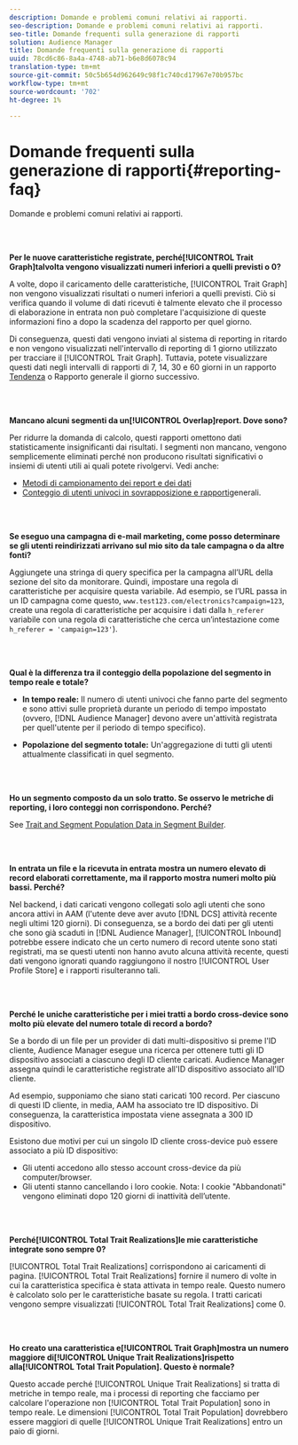 ```yaml
---
description: Domande e problemi comuni relativi ai rapporti.
seo-description: Domande e problemi comuni relativi ai rapporti.
seo-title: Domande frequenti sulla generazione di rapporti
solution: Audience Manager
title: Domande frequenti sulla generazione di rapporti
uuid: 78cd6c86-8a4a-4748-ab71-b6e8d6078c94
translation-type: tm+mt
source-git-commit: 50c5b654d962649c98f1c740cd17967e70b957bc
workflow-type: tm+mt
source-wordcount: '702'
ht-degree: 1%

---
```



# Domande frequenti sulla generazione di rapporti{#reporting-faq}

Domande e problemi comuni relativi ai rapporti.

<br> 

<!-- 

faq_reports.xml

 -->

**Per le nuove caratteristiche registrate, perché[!UICONTROL Trait Graph]talvolta vengono visualizzati numeri inferiori a quelli previsti o 0?**

A volte, dopo il caricamento delle caratteristiche, [!UICONTROL Trait Graph] non vengono visualizzati risultati o numeri inferiori a quelli previsti. Ciò si verifica quando il volume di dati ricevuti è talmente elevato che il processo di elaborazione in entrata non può completare l&#39;acquisizione di queste informazioni fino a dopo la scadenza del rapporto per quel giorno.

Di conseguenza, questi dati vengono inviati al sistema di reporting in ritardo e non vengono visualizzati nell&#39;intervallo di reporting di 1 giorno utilizzato per tracciare il [!UICONTROL Trait Graph]. Tuttavia, potete visualizzare questi dati negli intervalli di rapporti di 7, 14, 30 e 60 giorni in un rapporto [Tendenza](../reporting/trend-reports.md#trend-report-overview) o Rapporto [](../reporting/general-reports.md#general-reports-overview) generale il giorno successivo.

<br> 

**Mancano alcuni segmenti da un[!UICONTROL Overlap]report. Dove sono?**

Per ridurre la domanda di calcolo, questi rapporti omettono dati statisticamente insignificanti dai risultati. I segmenti non mancano, vengono semplicemente eliminati perché non producono risultati significativi o insiemi di utenti utili ai quali potete rivolgervi. Vedi anche:

* [Metodi di campionamento dei report e dei dati](../reporting/report-sampling.md)
* [Conteggio di utenti univoci in sovrapposizione e rapporti](../reporting/unique-user-counts.md)generali.

<br> 

**Se eseguo una campagna di e-mail marketing, come posso determinare se gli utenti reindirizzati arrivano sul mio sito da tale campagna o da altre fonti?**

Aggiungete una stringa di query specifica per la campagna all’URL della sezione del sito da monitorare. Quindi, impostare una regola di caratteristiche per acquisire questa variabile. Ad esempio, se l’URL passa in un ID campagna come questo, `www.test123.com/electronics?campaign=123`, create una regola di caratteristiche per acquisire i dati dalla `h_referer` variabile con una regola di caratteristiche che cerca un’intestazione come `h_referer = 'campaign=123'`).

<br> 

**Qual è la differenza tra il conteggio della popolazione del segmento in tempo reale e totale?**

* **In tempo reale:** Il numero di utenti univoci che fanno parte del segmento e sono attivi sulle proprietà durante un periodo di tempo impostato (ovvero, [!DNL Audience Manager] devono avere un&#39;attività registrata per quell&#39;utente per il periodo di tempo specifico).

* **Popolazione del segmento totale:** Un&#39;aggregazione di tutti gli utenti attualmente classificati in quel segmento.

<!-- 

<p> <b>Why is data available for total fires for traits but not segments?</b> </p> 
<p>Total fires correspond to page loads. Total trait fires provide the number of times that specific trait has fired. This number will always be equal to, or greater than, your unique user count. By contrast, segments are audience profiles that represent groups of users. Segments don't correlate to page loads or views because they're tied to logic that classifies users based on rules, not individual traits. </p>

 -->

<br> 

**Ho un segmento composto da un solo tratto. Se osservo le metriche di reporting, i loro conteggi non corrispondono. Perché?**

See [Trait and Segment Population Data in Segment Builder](../features/segments/segment-builder-data.md).

<br> 

<!-- 

<p> <b>Why would there be a difference between real-time segment population and the unique values?</b> </p> 
<p>Audience Manager uses different methodologies to count traits and segments. </p> 
<p>For traits, the uniques metric represents receipt of data collection. Every time a visitor realizes a particular trait, either in real-time via the DCS, or offline via Inbound, the uniques for that trait goes up by 1. </p> 
<p>For example, a trait uniques of 2,340 over the range of seven days means that 2,340 unique visitors realized that trait over the last seven days. </p> 
<p>Segments are counted differently because their primary purpose is to help you understand your audience better. Every time Audience Manager sees a visitor in real-time who is a member of a given segment, even if that segment isn’t being newly realized or re-realized on a request, the uniques for that segment goes up by 1. </p> 
<p>For example, a segment uniques of 5,000 over the range of seven days means that Audience Manager saw 5,000 unique users in real-time data-collection events over the last seven days who were members of that segment at the time that Audience Manager saw them, regardless of whether that was a new membership or a pre-existing one. </p>

 -->

**In entrata un file e la ricevuta in entrata mostra un numero elevato di record elaborati correttamente, ma il rapporto mostra numeri molto più bassi. Perché?**

Nel backend, i dati caricati vengono collegati solo agli utenti che sono ancora attivi in AAM (l&#39;utente deve aver avuto [!DNL DCS] attività recente negli ultimi 120 giorni). Di conseguenza, se a bordo dei dati per gli utenti che sono già scaduti in [!DNL Audience Manager], [!UICONTROL Inbound] potrebbe essere indicato che un certo numero di record utente sono stati registrati, ma se questi utenti non hanno avuto alcuna attività recente, questi dati vengono ignorati quando raggiungono il nostro [!UICONTROL User Profile Store] e i rapporti risulteranno tali.

<br> 

**Perché le uniche caratteristiche per i miei tratti a bordo cross-device sono molto più elevate del numero totale di record a bordo?**

Se a bordo di un file per un provider di dati multi-dispositivo si preme l&#39;ID cliente,  Audience Manager esegue una ricerca per ottenere tutti gli ID dispositivo associati a ciascuno degli ID cliente caricati.  Audience Manager assegna quindi le caratteristiche registrate all&#39;ID dispositivo associato all&#39;ID cliente.

Ad esempio, supponiamo che siano stati caricati 100 record. Per ciascuno di questi ID cliente, in media, AAM ha associato tre ID dispositivo. Di conseguenza, la caratteristica impostata viene assegnata a 300 ID dispositivo.

Esistono due motivi per cui un singolo ID cliente cross-device può essere associato a più ID dispositivo:

* Gli utenti accedono allo stesso account cross-device da più computer/browser.
* Gli utenti stanno cancellando i loro cookie. Nota: I cookie &quot;Abbandonati&quot; vengono eliminati dopo 120 giorni di inattività dell’utente.

<br> 

**Perché[!UICONTROL Total Trait Realizations]le mie caratteristiche integrate sono sempre 0?**

[!UICONTROL Total Trait Realizations] corrispondono ai caricamenti di pagina. [!UICONTROL Total Trait Realizations] fornire il numero di volte in cui la caratteristica specifica è stata attivata in tempo reale. Questo numero è calcolato solo per le caratteristiche basate su regola. I tratti caricati vengono sempre visualizzati [!UICONTROL Total Trait Realizations] come 0.

<br> 

**Ho creato una caratteristica e[!UICONTROL Trait Graph]mostra un numero maggiore di[!UICONTROL Unique Trait Realizations]rispetto alla[!UICONTROL Total Trait Population]. Questo è normale?**

Questo accade perché [!UICONTROL Unique Trait Realizations] si tratta di metriche in tempo reale, ma i processi di reporting che facciamo per calcolare l&#39;operazione non [!UICONTROL Total Trait Population] sono in tempo reale. Le dimensioni [!UICONTROL Total Trait Population] dovrebbero essere maggiori di quelle [!UICONTROL Unique Trait Realizations] entro un paio di giorni.
